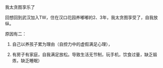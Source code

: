 我太贪图享乐了

回想回到武汉加入TW，住在汉口花园养嘟嘟的2、3年，我太贪图享受了，自我放纵。

原因有二：

1. 自己以养孩子累为理由（自控力中的虚假满足心理），

2. 有房子有家庭，自我满足放松。导致生活无节制，玩手机，饮食过量，缺乏锻炼，缺乏睡眠）
